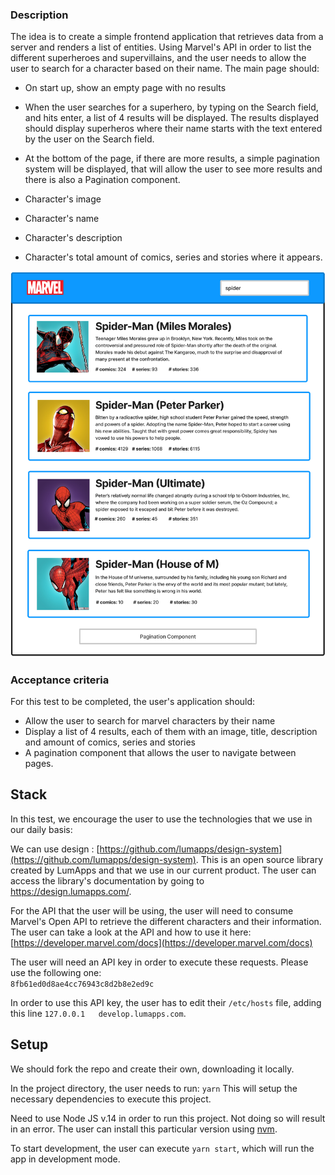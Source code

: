 ### Description

The idea is to create a simple frontend application that retrieves data from a server and renders a list of entities. Using Marvel's API in order to list the different superheroes and supervillains, and the user needs to allow the user to search for a character based on their name. The main page should:

- On start up, show an empty page with no results
- When the user searches for a superhero, by typing on the Search field, and hits enter, a list of 4 results will be displayed. The results displayed should display superheros where their name starts with the text entered by the user on the Search field.
- At the bottom of the page, if there are more results, a simple pagination system will be displayed, that will allow the user to see more results and there is also a Pagination component.

- Character's image
- Character's name
- Character's description
- Character's total amount of comics, series and stories where it appears.

![App mockup](./public/assets/design.png)

### Acceptance criteria

For this test to be completed, the user's application should:

- Allow the user to search for marvel characters by their name
- Display a list of 4 results, each of them with an image, title, description and amount of comics, series and stories
- A pagination component that allows the user to navigate between pages.

## Stack

In this test, we encourage the user to use the technologies that we use in our daily basis:

We can use design : [https://github.com/lumapps/design-system](https://github.com/lumapps/design-system). This is an open source library created by LumApps and that we use in our current product. The user can access the library's documentation by going to https://design.lumapps.com/.

For the API that the user will be using, the user will need to consume Marvel's Open API to retrieve the different characters and their information. The user can take a look at the API and how to use it here:  
[https://developer.marvel.com/docs](https://developer.marvel.com/docs)

The user will need an API key in order to execute these requests. Please use the following one:  
`8fb61ed0d8ae4cc76943c8d2b8e2ed9c`

In order to use this API key, the user has to edit their `/etc/hosts` file, adding this line `127.0.0.1   develop.lumapps.com`.

## Setup

We should fork the repo and create their own, downloading it locally.

In the project directory, the user needs to run: `yarn`
This will setup the necessary dependencies to execute this project.

Need to use Node JS v.14 in order to run this project. Not doing so will result in an error. The user can install this particular version using [nvm](https://github.com/nvm-sh/nvm).

To start development, the user can execute `yarn start`, which will run the app in development mode.
